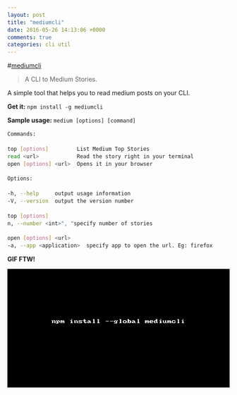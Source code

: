 ```yaml
---
layout: post
title: "mediumcli"
date: 2016-05-26 14:13:06 +0000
comments: true
categories: cli util
---
```


#[mediumcli](https://www.npmjs.com/package/mediumcli)
>A CLI to Medium Stories.

A simple tool that helps you to read medium posts on your CLI.

__Get it:__ `npm install -g mediumcli`

__Sample usage:__ `medium [options] [command]`

```sh
Commands:

top [options]         List Medium Top Stories
read <url>            Read the story right in your terminal
open [options] <url>  Opens it in your browser

Options:

-h, --help     output usage information
-V, --version  output the version number

top [options]
n, --number <int>", "specify number of stories

open [options] <url>
-a, --app <application>  specify app to open the url. Eg: firefox

```

__GIF FTW!__

![mediumcli](/images/mediumcli/mediumcli.gif)

